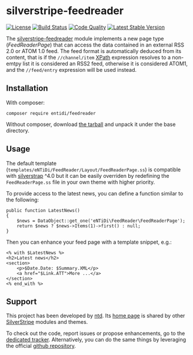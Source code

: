 silverstripe-feedreader
=======================
[![License](https://poser.pugx.org/entidi/feedreader/license)](https://packagist.org/packages/entidi/feedreader)
[![Build Status](https://travis-ci.org/ntd/silverstripe-feedreader.svg?branch=master)](https://travis-ci.org/ntd/silverstripe-feedreader)
[![Code Quality](https://scrutinizer-ci.com/g/ntd/silverstripe-feedreader/badges/quality-score.png?b=master)](https://scrutinizer-ci.com/g/ntd/silverstripe-feedreader/?branch=master)
[![Latest Stable Version](https://poser.pugx.org/entidi/feedreader/v/stable)](https://packagist.org/packages/entidi/feedreader)

The [silverstripe-feedreader](http://silverstripe.entidi.com/) module
implements a new page type (*FeedReaderPage*) that can access the data
contained in an external RSS 2.0 or ATOM 1.0 feed. The feed format is
automatically deduced from its content, that is if the `//channel/item`
[XPath](http://www.w3.org/TR/xpath/) expression resolves to a non-emtpy
list it is considered an RSS2 feed, otherwise it is considered ATOM1,
and the `//feed/entry` expression will be used instead.

Installation
------------

With composer:

    composer require entidi/feedreader

Without composer, download [the tarball](https://github.com/ntd/silverstripe-feedreader/releases)
and unpack it under the base directory.

Usage
-----

The default template (`templates/eNTiDi/FeedReader/Layout/FeedReaderPage.ss`)
is compatible with [silverstrap](http://dev.entidi.com/p/silverstrap/) ^4.0
but it can be easily overriden by redefining the `FeedReaderPage.ss` file in
your own theme with higher priority.

To provide access to the latest news, you can define a function similar
to the following:

    public function LatestNews()
    {
        $news = DataObject::get_one('eNTiDi\FeedReader\FeedReaderPage');
        return $news ? $news->Items(1)->first() : null;
    }

Then you can enhance your feed page with a template snippet, e.g.:

    <% with $LatestNews %>
    <h2>Latest news</h2>
    <section>
        <p>$Date.Date: $Summary.XML</p>
        <a href="$Link.ATT">More ...</a>
    </section>
    <% end_with %>

Support
-------

This project has been developed by [ntd](mailto:ntd@entidi.it). Its
[home page](http://silverstripe.entidi.com/) is shared by other
[SilverStripe](http://www.silverstripe.org/) modules and themes.

To check out the code, report issues or propose enhancements, go to the
[dedicated tracker](http://dev.entidi.com/p/silverstripe-feedreader).
Alternatively, you can do the same things by leveraging the official
[github repository](https://github.com/ntd/silverstripe-feedreader).
